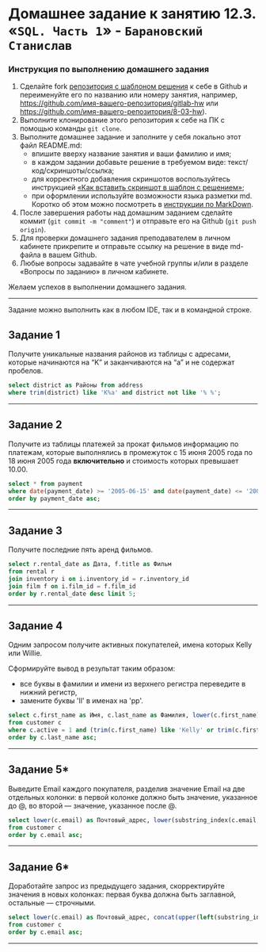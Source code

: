# Домашнее задание к занятию 12.3. «`SQL. Часть 1`» - `Барановский Станислав`

### Инструкция по выполнению домашнего задания

1. Сделайте fork [репозитория c шаблоном решения](https://github.com/netology-code/sys-pattern-homework) к себе в Github и переименуйте его по названию или номеру занятия, например, https://github.com/имя-вашего-репозитория/gitlab-hw или https://github.com/имя-вашего-репозитория/8-03-hw).
2. Выполните клонирование этого репозитория к себе на ПК с помощью команды `git clone`.
3. Выполните домашнее задание и заполните у себя локально этот файл README.md:
   - впишите вверху название занятия и ваши фамилию и имя;
   - в каждом задании добавьте решение в требуемом виде: текст/код/скриншоты/ссылка;
   - для корректного добавления скриншотов воспользуйтесь инструкцией [«Как вставить скриншот в шаблон с решением»](https://github.com/netology-code/sys-pattern-homework/blob/main/screen-instruction.md);
   - при оформлении используйте возможности языка разметки md. Коротко об этом можно посмотреть в [инструкции по MarkDown](https://github.com/netology-code/sys-pattern-homework/blob/main/md-instruction.md).
4. После завершения работы над домашним заданием сделайте коммит (`git commit -m "comment"`) и отправьте его на Github (`git push origin`).
5. Для проверки домашнего задания преподавателем в личном кабинете прикрепите и отправьте ссылку на решение в виде md-файла в вашем Github.
6. Любые вопросы задавайте в чате учебной группы и/или в разделе «Вопросы по заданию» в личном кабинете.

Желаем успехов в выполнении домашнего задания.

---

Задание можно выполнить как в любом IDE, так и в командной строке.

## Задание 1

Получите уникальные названия районов из таблицы с адресами, которые начинаются на “K” и заканчиваются на “a” и не содержат пробелов.
```sql
select district as Районы from address
where trim(district) like 'K%a' and district not like '% %';
```

---
## Задание 2

Получите из таблицы платежей за прокат фильмов информацию по платежам, которые выполнялись в промежуток с 15 июня 2005 года по 18 июня 2005 года **включительно** и стоимость которых превышает 10.00.
```sql
select * from payment
where date(payment_date) >= '2005-06-15' and date(payment_date) <= '2005-06-18' and amount > 10.00
order by payment_date asc;
```

---
## Задание 3

Получите последние пять аренд фильмов.
```sql
select r.rental_date as Дата, f.title as Фильм
from rental r
join inventory i on i.inventory_id = r.inventory_id
join film f on i.film_id = f.film_id
order by r.rental_date desc limit 5;
```

---
## Задание 4

Одним запросом получите активных покупателей, имена которых Kelly или Willie. 

Сформируйте вывод в результат таким образом:
- все буквы в фамилии и имени из верхнего регистра переведите в нижний регистр,
- замените буквы 'll' в именах на 'pp'.
```sql
select c.first_name as Имя, c.last_name as Фамилия, lower(c.first_name) as Имя_нижний, replace(lower(c.first_name), 'll', 'pp') as Имя_замена
from customer c
where c.active = 1 and (trim(c.first_name) like 'Kelly' or trim(c.first_name) like 'Willie')
order by c.last_name asc;
```

---
## Задание 5*

Выведите Email каждого покупателя, разделив значение Email на две отдельных колонки: в первой колонке должно быть значение, указанное до @, во второй — значение, указанное после @.
```sql
select lower(c.email) as Почтовый_адрес, lower(substring_index(c.email, '@', 1)) as Почтовый_адрес_до, right(c.email, length(c.email)-position('@' in c.email)) as Почтовый_адрес_после
from customer c
order by c.email asc;
```

---
## Задание 6*

Доработайте запрос из предыдущего задания, скорректируйте значения в новых колонках: первая буква должна быть заглавной, остальные — строчными.
```sql
select lower(c.email) as Почтовый_адрес, concat(upper(left(substring_index(c.email, '@', 1), 1)), lower(substring(substring_index(c.email, '@', 1)))) as Почтовый_адрес_до, concat(upper(left(substring_index(c.email, '@', 1), 1)), lower(right(c.email, length(c.email)-position('@' in c.email)))) as Почтовый_адрес_после
from customer c
order by c.email asc;
```

---
